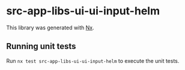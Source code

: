 # src-app-libs-ui-ui-input-helm

This library was generated with [Nx](https://nx.dev).


## Running unit tests

Run `nx test src-app-libs-ui-ui-input-helm` to execute the unit tests.

